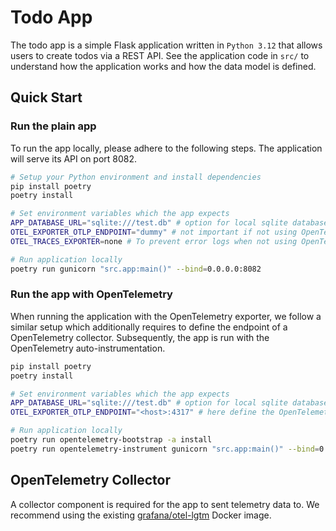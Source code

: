 # Todo App

The todo app is a simple Flask application written in `Python 3.12` that allows
users to create todos via a REST API. See the application code in `src/` to
understand how the application works and how the data model is defined.

## Quick Start

### Run the plain app

To run the app locally, please adhere to the following steps.
The application will serve its API on port 8082.

```bash
# Setup your Python environment and install dependencies
pip install poetry
poetry install

# Set environment variables which the app expects
APP_DATABASE_URL="sqlite:///test.db" # option for local sqlite database
OTEL_EXPORTER_OTLP_ENDPOINT="dummy" # not important if not using OpenTelemetry
OTEL_TRACES_EXPORTER=none # To prevent error logs when not using OpenTelemetry

# Run application locally
poetry run gunicorn "src.app:main()" --bind=0.0.0.0:8082
```

### Run the app with OpenTelemetry

When running the application with the OpenTelemetry exporter, we follow a
similar setup which additionally requires to define the endpoint of a
OpenTelemetry collector. Subsequently, the app is run with the OpenTelemetry
auto-instrumentation.

```bash
pip install poetry
poetry install

# Set environment variables which the app expects
APP_DATABASE_URL="sqlite:///test.db" # option for local sqlite database
OTEL_EXPORTER_OTLP_ENDPOINT="<host>:4317" # here define the OpenTelemetry endpoint

# Run application locally
poetry run opentelemetry-bootstrap -a install
poetry run opentelemetry-instrument gunicorn "src.app:main()" --bind=0.0.0.0:8082 -c src/gunicorn.conf.py
```

## OpenTelemetry Collector

A collector component is required for the app to sent telemetry data to.
We recommend using the existing [grafana/otel-lgtm](https://github.com/grafana/docker-otel-lgtm)
Docker image.
